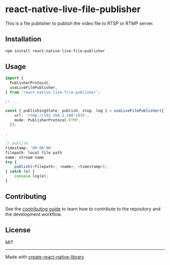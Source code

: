 # react-native-live-file-publisher

This is a file publisher to publish the video file to RTSP or RTMP server.

## Installation

```sh
npm install react-native-live-file-publisher
```

## Usage

```typescript
import {
  PublisherProtocol,
  useLiveFilePublisher,
} from 'react-native-live-file-publisher';

// ...

const { publishingState, publish, stop, log } = useLiveFilePublisher({
    url: 'rtmp://192.168.1.100:1935',
    mode: PublisherProtocol.RTMP,
  });

.
.
// publish
timestamp: '00:00:00'
filepath: local file path
name: stream name
try {
    publish(<filepath>, <name>, <timestamp>);
} catch (e) {
    console.log(e);
}
```

## Contributing

See the [contributing guide](CONTRIBUTING.md) to learn how to contribute to the repository and the development workflow.

## License

MIT

---

Made with [create-react-native-library](https://github.com/callstack/react-native-builder-bob)
